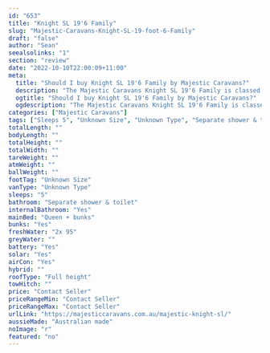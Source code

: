 ```yaml
---
id: "653"
title: "Knight SL 19'6 Family"
slug: "Majestic-Caravans-Knight-SL-19-foot-6-Family"
draft: "false"
author: "Sean"
seealsolinks: "1"
section: "review"
date: "2022-10-10T22:00:09+11:00"
meta:
  title: "Should I buy Knight SL 19'6 Family by Majestic Caravans?"
  description: "The Majestic Caravans Knight SL 19'6 Family is classed as Unknown Type, and sleeps 5 people. It is Australian made and comes in at Unknown Size. It generally has Separate shower & toilet."
  ogtitle: "Should I buy Knight SL 19'6 Family by Majestic Caravans?"
  ogdescription: "The Majestic Caravans Knight SL 19'6 Family is classed as Unknown Type, and sleeps 5 people. It is Australian made and comes in at Unknown Size. It generally has Separate shower & toilet."
categories: ["Majestic Caravans"]
tags: ["Sleeps 5", "Unknown Size", "Unknown Type", "Separate shower & toilet", "Full height", "Price Unknown"]
totalLength: ""
bodyLength: ""
totalHeight: ""
totalWidth: ""
tareWeight: ""
atmWeight: ""
ballWeight: ""
footTag: "Unknown Size"
vanType: "Unknown Type"
sleeps: "5"
bathroom: "Separate shower & toilet"
internalBathroom: "Yes"
mainBed: "Queen + bunks"
bunks: "Yes"
freshWater: "2x 95"
greyWater: ""
battery: "Yes"
solar: "Yes"
airCon: "Yes"
hybrid: ""
roofType: "Full height"
towHitch: ""
price: "Contact Seller"
priceRangeMin: "Contact Seller"
priceRangeMax: "Contact Seller"
urlLink: "https://majesticcaravans.com.au/majestic-knight-sl/"
aussieMade: "Australian made"
noImage: "r"
featured: "no"
---
```

